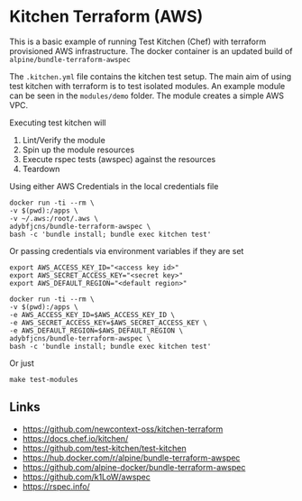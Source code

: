 # Kitchen Terraform (AWS)
This is a basic example of running Test Kitchen (Chef) with terraform provisioned AWS infrastructure.
The docker container is an updated build of `alpine/bundle-terraform-awspec`

The `.kitchen.yml` file contains the kitchen test setup. The main aim of using test kitchen with terraform is to test isolated modules. An example module can be seen in the `modules/demo` folder. The module creates a simple AWS VPC.

Executing test kitchen will 
1. Lint/Verify the module
2. Spin up the module resources
3. Execute rspec tests (awspec) against the resources
4. Teardown

Using either AWS Credentials in the local credentials file
```
docker run -ti --rm \
-v $(pwd):/apps \
-v ~/.aws:/root/.aws \
adybfjcns/bundle-terraform-awspec \
bash -c 'bundle install; bundle exec kitchen test'
```

Or passing credentials via environment variables if they are set
```
export AWS_ACCESS_KEY_ID="<access key id>"
export AWS_SECRET_ACCESS_KEY="<secret key>"
export AWS_DEFAULT_REGION="<default region>"

docker run -ti --rm \
-v $(pwd):/apps \
-e AWS_ACCESS_KEY_ID=$AWS_ACCESS_KEY_ID \
-e AWS_SECRET_ACCESS_KEY=$AWS_SECRET_ACCESS_KEY \
-e AWS_DEFAULT_REGION=$AWS_DEFAULT_REGION \
adybfjcns/bundle-terraform-awspec \
bash -c 'bundle install; bundle exec kitchen test'
```

Or just
```
make test-modules
```
## Links
* https://github.com/newcontext-oss/kitchen-terraform
* https://docs.chef.io/kitchen/
* https://github.com/test-kitchen/test-kitchen
* https://hub.docker.com/r/alpine/bundle-terraform-awspec
* https://github.com/alpine-docker/bundle-terraform-awspec
* https://github.com/k1LoW/awspec
* https://rspec.info/